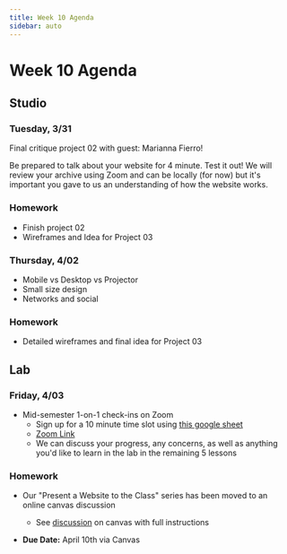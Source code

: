 ```yaml
---
title: Week 10 Agenda
sidebar: auto
---
```


# Week 10 Agenda

## Studio

### Tuesday, 3/31

Final critique project 02 with guest: Marianna Fierro! </br>

Be prepared to talk about your website for 4 minute. Test it out! We will review your archive using Zoom and can be locally (for now) but it's important you gave to us an understanding of how the website works.

### Homework

- Finish project 02
- Wireframes and Idea for Project 03

### Thursday, 4/02

- Mobile vs Desktop vs Projector
- Small size design
- Networks and social

### Homework

- Detailed wireframes and final idea for Project 03

## Lab

### Friday, 4/03

- Mid-semester 1-on-1 check-ins on Zoom
  - Sign up for a 10 minute time slot using [this google sheet](https://docs.google.com/spreadsheets/u/2/d/1PL634d3rfS5E1W3sgERc2jp_HkfVuywtuTEasO0h1YU/edit?usp=sharing)
  - [Zoom Link](https://newschool.zoom.us/j/6890998105)
  - We can discuss your progress, any concerns, as well as anything you'd like to learn in the lab in the remaining 5 lessons

### Homework

- Our "Present a Website to the Class" series has been moved to an online canvas discussion

  - See [discussion](https://canvas.newschool.edu/courses/1482839/discussion_topics/5754964) on canvas with full instructions

- <b>Due Date:</b> April 10th via Canvas

